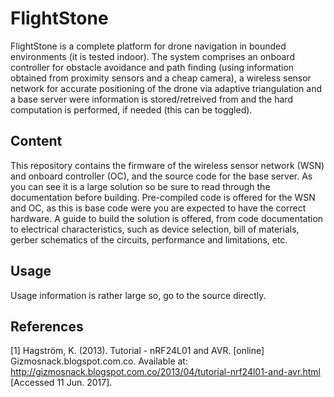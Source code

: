 # FlightStone
FlightStone is a complete platform for drone navigation in bounded environments (it is tested indoor). The system comprises an onboard controller for obstacle avoidance and path finding (using information obtained from proximity sensors and a cheap camera), a wireless sensor network for accurate positioning of the drone via adaptive triangulation and a base server were information is stored/retreived from and the hard computation is performed, if needed (this can be toggled).

## Content
This repository contains the firmware of the wireless sensor network (WSN) and onboard controller (OC), and the source code for the base server. As you can see it is a large solution so be sure to read through the documentation before building. Pre-compiled code is offered for the WSN and OC, as this is base code were you are expected to have the correct hardware. A guide to build the solution is offered, from code documentation to electrical characteristics, such as device selection, bill of materials, gerber schematics of the circuits, performance and limitations, etc.

## Usage
Usage information is rather large so, go to the source directly.


## References

[1] Hagström, K. (2013). Tutorial - nRF24L01 and AVR. [online] Gizmosnack.blogspot.com.co. Available at: http://gizmosnack.blogspot.com.co/2013/04/tutorial-nrf24l01-and-avr.html [Accessed 11 Jun. 2017].
